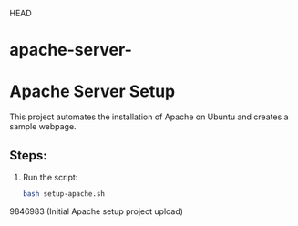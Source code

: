 HEAD
# apache-server-
# Apache Server Setup

This project automates the installation of Apache on Ubuntu and creates a sample webpage.

## Steps:
1. Run the script:
   ```bash
   bash setup-apache.sh
 9846983 (Initial Apache setup project upload)
